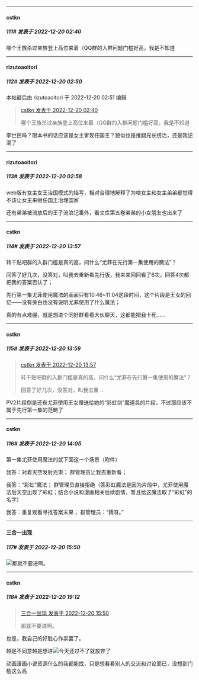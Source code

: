 

*****

####  cstkn  
##### 111#       发表于 2022-12-20 02:40

哪个王族杀过亲族登上高位来着（QQ群的入群问题门槛好高，我是不知道

*****

####  rizutoaoitori  
##### 112#       发表于 2022-12-20 02:50

 本帖最后由 rizutoaoitori 于 2022-12-20 02:51 编辑 
<blockquote><a href="httphttps://bbs.saraba1st.com/2b/forum.php?mod=redirect&amp;goto=findpost&amp;pid=59014599&amp;ptid=2086470" target="_blank">cstkn 发表于 2022-12-20 02:40</a>

哪个王族杀过亲族登上高位来着（QQ群的入群问题门槛好高，我是不知道</blockquote>
李世民吗？限本书的话应该是女主爹现任国王？貌似也是推翻兄长统治，还是我记混了

*****

####  rizutoaoitori  
##### 113#       发表于 2022-12-20 02:58

web版有女主女王治国模式的描写，相对合理地解释了为啥女主和女主弟弟都觉得不该让女主来继任国王治理国家

还有弟弟被流放后的王子流浪记番外，看文库第五卷弟弟的小女朋友也出来了



*****

####  cstkn  
##### 114#       发表于 2022-12-20 13:57

转千贴吧群的入群门槛是真的高，问什么“尤菲在先行第一集使用的魔法”？

回答了好几次，没答对，叫我去重新看先行版，我来来回回看了6次，回答4次都把我的答案否认了；

先行第一集尤菲使用魔法的画面只有10:46~11:04这段时间，这个片段是王女的回忆——没有旁白也没有说明尤菲使用了什么魔法；

真的有点难绷，就是想进个同好群看看大伙聊天，这都能把我卡死......

*****

####  cstkn  
##### 115#       发表于 2022-12-20 13:59

<blockquote><a href="httphttps://bbs.saraba1st.com/2b/forum.php?mod=redirect&amp;goto=findpost&amp;pid=59018995&amp;ptid=2086470" target="_blank">cstkn 发表于 2022-12-20 13:57</a>

转千贴吧群的入群门槛是真的高，问什么“尤菲在先行第一集使用的魔法”？

回答了好几次，没答对，叫我去重 ...</blockquote>
PV2片段倒是还有尤菲使用王女赠送给她的“彩虹剑”魔道具的片段，不过那应该不属于先行第一集的范畴了



*****

####  cstkn  
##### 116#       发表于 2022-12-20 14:05

第一集尤菲使用魔法的就下面这一个场景（附件）

我答：对着天空发射光束； 群管理员让我去重新看；

我答：“彩虹”魔法； 群管理员直接拒绝（答彩虹魔法是因为片段中，尤菲使用魔法后天空出现了彩虹；结合小说和漫画相关后续剧情，暂且给这魔法取了“彩虹”的名字）

我答：重复观看寻找答案未果； 群管理员：“猜呀。”



*****

####  三合一出现  
##### 117#       发表于 2022-12-20 15:50

<img src="https://static.saraba1st.com/image/smiley/face2017/001.png" referrerpolicy="no-referrer">那就不要进啊。



*****

####  cstkn  
##### 118#       发表于 2022-12-20 19:12

<blockquote><a href="httphttps://bbs.saraba1st.com/2b/forum.php?mod=redirect&amp;goto=findpost&amp;pid=59020403&amp;ptid=2086470" target="_blank">三合一出现 发表于 2022-12-20 15:50</a>

那就不要进啊。</blockquote>
也是，我自己的好胜心作祟罢了。

越是不同意越是想进<img src="https://static.saraba1st.com/image/smiley/face2017/117.png" referrerpolicy="no-referrer">今天还过不了就放弃了

动画漫画小说资源什么的我都能找，只是想看看别人的交流和讨论而已，没想到门槛这么高


